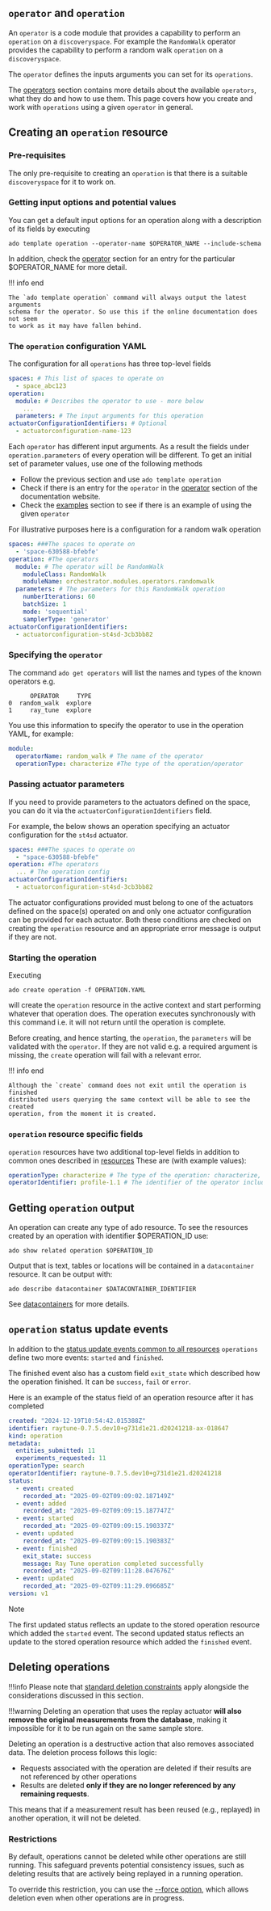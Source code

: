 <!-- markdownlint-disable code-block-style -->
<!-- markdownlint-disable-next-line first-line-h1 -->
## `operator` and `operation`

An `operator` is a code module that provides a capability to perform an
`operation` on a `discoveryspace`. For example the `RandomWalk` operator
provides the capability to perform a random walk `operation` on a
`discoveryspace`.

The `operator` defines the inputs arguments you can set for its `operations`.

The [operators](../operators/working-with-operators.md) section contains more
details about the available `operators`, what they do and how to use them. This
page covers how you create and work with `operations` using a given `operator`
in general.

## Creating an `operation` resource

### Pre-requisites

The only pre-requisite to creating an `operation` is that there is a suitable
`discoveryspace` for it to work on.

### Getting input options and potential values

You can get a default input options for an operation along with a description of
its fields by executing

```commandline
ado template operation --operator-name $OPERATOR_NAME --include-schema
```

In addition, check the [operator](../operators/working-with-operators.md)
section for an entry for the particular $OPERATOR_NAME for more detail.

!!! info end

    The `ado template operation` command will always output the latest arguments
    schema for the operator. So use this if the online documentation does not seem
    to work as it may have fallen behind.

### The `operation` configuration YAML

The configuration for all `operations` has three top-level fields

```yaml
spaces: # This list of spaces to operate on
  - space_abc123
operation:
  module: # Describes the operator to use - more below
    ...
  parameters: # The input arguments for this operation
actuatorConfigurationIdentifiers: # Optional
  - actuatorconfiguration-name-123
```

Each `operator` has different input arguments. As a result the fields under
`operation.parameters` of every operation will be different. To get an initial
set of parameter values, use one of the following methods

- Follow the previous section and use `ado template operation`
- Check if there is an entry for the `operator` in the
  [operator](../operators/working-with-operators.md) section of the
  documentation website.
- Check the [examples](../examples/examples.md) section to see if there is an
  example of using the given `operator`

For illustrative purposes here is a configuration for a random walk operation

```YAML
spaces: ###The spaces to operate on
  - 'space-630588-bfebfe'
operation: #The operators
  module: # The operator will be RandomWalk
    moduleClass: RandomWalk
    moduleName: orchestrator.modules.operators.randomwalk
  parameters: # The parameters for this RandomWalk operation
    numberIterations: 60
    batchSize: 1
    mode: 'sequential'
    samplerType: 'generator'
actuatorConfigurationIdentifiers:
  - actuatorconfiguration-st4sd-3cb3bb82
```

### Specifying the `operator`

The command `ado get operators` will list the names and types of the known
operators e.g.

```commandline
      OPERATOR     TYPE
0  random_walk  explore
1     ray_tune  explore
```

You use this information to specify the operator to use in the operation YAML,
for example:

```yaml
module:
  operatorName: random_walk # The name of the operator
  operationType: characterize #The type of the operation/operator
```

### Passing actuator parameters

If you need to provide parameters to the actuators defined on the space, you can
do it via the `actuatorConfigurationIdentifiers` field.

For example, the below shows an operation specifying an actuator configuration
for the `st4sd` actuator.

```yaml
spaces: ###The spaces to operate on
  - "space-630588-bfebfe"
operation: #The operators
  ... # The operation config
actuatorConfigurationIdentifiers:
  - actuatorconfiguration-st4sd-3cb3bb82
```

The actuator configurations provided must belong to one of the actuators defined
on the space(s) operated on and only one actuator configuration can be provided
for each actuator. Both these conditions are checked on creating the `operation`
resource and an appropriate error message is output if they are not.

### Starting the operation

Executing

```commandline
ado create operation -f OPERATION.YAML
```

will create the `operation` resource in the active context and start performing
whatever that operation does. The operation executes synchronously with this
command i.e. it will not return until the operation is complete.

Before creating, and hence starting, the `operation`, the `parameters` will be
validated with the `operator`. If they are not valid e.g. a required argument is
missing, the `create` operation will fail with a relevant error.

!!! info end

    Although the `create` command does not exit until the operation is finished
    distributed users querying the same context will be able to see the created
    operation, from the moment it is created.

### `operation` resource specific fields

`operation` resources have two additional top-level fields in addition to common
ones described in [resources](resources.md#common-features-of-resources) These
are (with example values):

```yaml
operationType: characterize # The type of the operation: characterize, modify etc.
operatorIdentifier: profile-1.1 # The identifier of the operator including its version
```

## Getting `operation` output

An operation can create any type of ado resource. To see the resources created
by an operation with identifier $OPERATION_ID use:

```commandline
ado show related operation $OPERATION_ID
```

Output that is text, tables or locations will be contained in a `datacontainer`
resource. It can be output with:

```commandline
ado describe datacontainer $DATACONTAINER_IDENTIFIER
```

See [datacontainers](datacontainer.md) for more details.

## `operation` status update events

In addition to the
[status update events common to all resources](resources.md#resource-status)
`operations` define two more events: `started` and `finished`.

The finished event also has a custom field `exit_state` which described how the
operation finished. It can be `success`, `fail` or `error`.

Here is an example of the status field of an operation resource after it has
completed

```yaml
created: "2024-12-19T10:54:42.015388Z"
identifier: raytune-0.7.5.dev10+g731d1e21.d20241218-ax-018647
kind: operation
metadata:
  entities_submitted: 11
  experiments_requested: 11
operationType: search
operatorIdentifier: raytune-0.7.5.dev10+g731d1e21.d20241218
status:
  - event: created
    recorded_at: "2025-09-02T09:09:02.187149Z"
  - event: added
    recorded_at: "2025-09-02T09:09:15.187747Z"
  - event: started
    recorded_at: "2025-09-02T09:09:15.190337Z"
  - event: updated
    recorded_at: "2025-09-02T09:09:15.190383Z"
  - event: finished
    exit_state: success
    message: Ray Tune operation completed successfully
    recorded_at: "2025-09-02T09:11:28.047676Z"
  - event: updated
    recorded_at: "2025-09-02T09:11:29.096685Z"
version: v1
```

> [!NOTE]
>
> The first updated status reflects an update to the stored operation resource
> which added the `started` event. The second updated status reflects an update
> to the stored operation resource which added the `finished` event.

## Deleting operations

!!!info Please note that
[standard deletion constraints](resources.md#deleting-resources) apply alongside
the considerations discussed in this section.

!!!warning Deleting an operation that uses the replay actuator **will also
remove the original measurements from the database**, making it impossible for
it to be run again on the same sample store.

Deleting an operation is a destructive action that also removes associated data.
The deletion process follows this logic:

- Requests associated with the operation are deleted if their results are not
  referenced by other operations
- Results are deleted **only if they are no longer referenced by any remaining
  requests**.

This means that if a measurement result has been reused (e.g., replayed) in
another operation, it will not be deleted.

### Restrictions

By default, operations cannot be deleted while other operations are still
running. This safeguard prevents potential consistency issues, such as deleting
results that are actively being replayed in a running operation.

To override this restriction, you can use the
[--force option](../getting-started/ado.md#ado-delete), which allows deletion
even when other operations are in progress.
